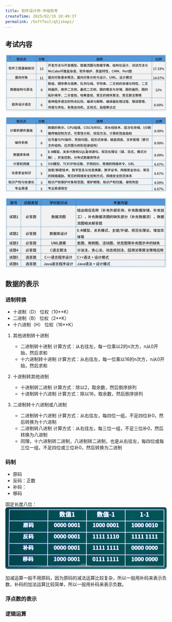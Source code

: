 ```yaml
---
title: 软件设计师-中级软考
createTime: 2025/02/19 10:49:37
permalink: /SoftTest/q5jikepi/
---
```




## 考试内容

![alt text](QQ_1739933598630.png)

![alt text](QQ_1739933830804.png)

![alt text](QQ_1739933983497.png)


## 数据的表示 

### 进制转换

-   十进制（D） 位权（10**K）
-   二进制（B） 位权（2**K）
-   十六进制（H） 位权（16**K）


1. 其他进制转十进制
   -   二进制转十进制  计算方式：从右往左，每一位乘以2的n次方，n从0开始，然后求和
   -   十六进制转十进制  计算方式：从右往左，每一位乘以16的n次方，n从0开始，然后求和
  
2. 十进制转其他进制
   -   十进制转二进制  计算方式：除以2，取余数，然后倒序排列
   -   十进制转十六进制  计算方式：除以16，取余数，然后倒序排列

3. 二进制转十六进制或八进制
   -    二进制转十六进制  计算方式：从右往左，每四位一组，不足四位补0，然后转换为十六进制
   -    二进制转八进制  计算方式：从右往左，每三位一组，不足三位补0，然后转换为八进制
   -    同理，十六进制转二进制，八进制转二进制，也是从右往左，每四位或每三位一组，不足四位或三位补0，然后转换为二进制
### 码制
- 原码
- 反码：正数
- 补码： 
- 移码
  
固定长度八位：
![alt text](QQ_1739941498171.png)

加减运算一般不用原码，因为原码的减法运算比较复杂，所以一般用补码来表示负数，补码的加法运算比较简单，所以一般用补码来表示负数。

### 浮点数的表示 

### 逻辑运算
